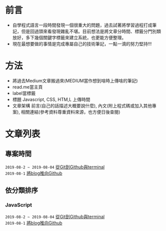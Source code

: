 # 前言
+ 自學程式語言一段時間發現一個很重大的問題，過去試著將學習過程打成筆記，但是回過頭來看發現雜亂不堪。目前想法是將文章分時間、標籤分門別類放好，多下幾個關鍵字標籤來建立系統，也更能方便整理。
+ 現在最想要做的事情是完成專屬自己的技術筆記，一點一滴的努力堅持!!!

# 方法
+ 將過去Medium文章搬過來(MEDIUM當作想到啥時上傳啥的筆記)
+ read.me當主頁
+ label當標籤
+ 標題 Javascript, CSS, HTM,L 上傳時間
+ 文章架構 前言(自己的話描述大概要說什麼), 內文(附上程式碼或加入其他專案), 相關連結(參考資料尊重資料來源，也方便日後查閱)

# 文章列表

## 專案時間

`2019-08-2 ~ 2019-08-04`  [<Github>從Git到Github與terminal](https://github.com/alexgitpage/blog/issues/2)   
`2019-08-1`  [<Github>將blog推向Github](https://github.com/alexgitpage/blog/issues/1)

## 依分類排序

### JavaScript
`2019-08-2 ~ 2019-08-04`  [<Github>從Git到Github與terminal](https://github.com/alexgitpage/blog/issues/2)   
`2019-08-1`  [<Github>將blog推向Github](https://github.com/alexgitpage/blog/issues/1)  


